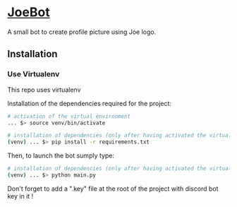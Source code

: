 # [JoeBot](https://github.com/LouisMeMyself/joebot)

A small bot to create profile picture using Joe logo.

Installation
-------

### Use Virtualenv

This repo uses virtualenv

Installation of the dependencies required for the project:
```bash
# activation of the virtual environment
... $> source venv/bin/activate

# installation of dependencies (only after having activated the virtual environment!)
(venv) ... $> pip install -r requirements.txt
```

Then, to launch the bot sumply type:
```bash
# installation of dependencies (only after having activated the virtual environment!)
(venv) ... $> python main.py
```

Don't forget to add a ".key" file at the root of the project with discord bot key in it !